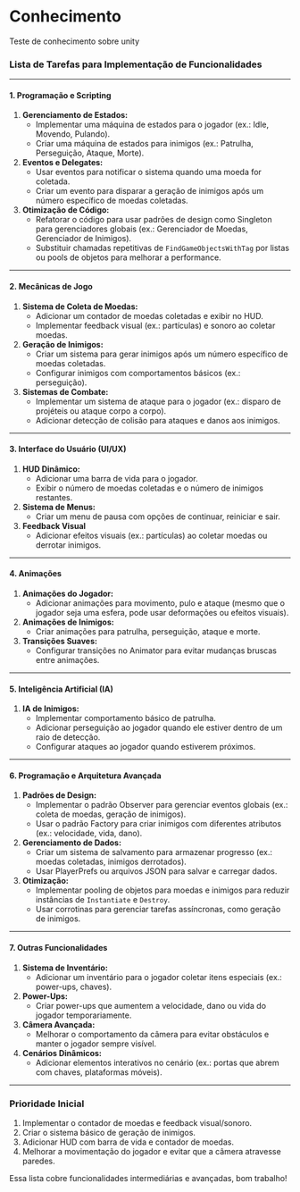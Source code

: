 # Conhecimento
Teste de conhecimento sobre unity

### **Lista de Tarefas para Implementação de Funcionalidades**

---

#### **1. Programação e Scripting**
1. **Gerenciamento de Estados:**
   - Implementar uma máquina de estados para o jogador (ex.: Idle, Movendo, Pulando).
   - Criar uma máquina de estados para inimigos (ex.: Patrulha, Perseguição, Ataque, Morte).
2. **Eventos e Delegates:**
   - Usar eventos para notificar o sistema quando uma moeda for coletada.
   - Criar um evento para disparar a geração de inimigos após um número específico de moedas coletadas.
3. **Otimização de Código:**
   - Refatorar o código para usar padrões de design como Singleton para gerenciadores globais (ex.: Gerenciador de Moedas, Gerenciador de Inimigos).
   - Substituir chamadas repetitivas de `FindGameObjectsWithTag` por listas ou pools de objetos para melhorar a performance.

---

#### **2. Mecânicas de Jogo**
1. **Sistema de Coleta de Moedas:**
   - Adicionar um contador de moedas coletadas e exibir no HUD.
   - Implementar feedback visual (ex.: partículas) e sonoro ao coletar moedas.
2. **Geração de Inimigos:**
   - Criar um sistema para gerar inimigos após um número específico de moedas coletadas.
   - Configurar inimigos com comportamentos básicos (ex.: perseguição).
3. **Sistemas de Combate:**
   - Implementar um sistema de ataque para o jogador (ex.: disparo de projéteis ou ataque corpo a corpo).
   - Adicionar detecção de colisão para ataques e danos aos inimigos.


---

#### **3. Interface do Usuário (UI/UX)**
1. **HUD Dinâmico:**
   - Adicionar uma barra de vida para o jogador.
   - Exibir o número de moedas coletadas e o número de inimigos restantes.
2. **Sistema de Menus:**
   - Criar um menu de pausa com opções de continuar, reiniciar e sair.
3. **Feedback Visual**
   - Adicionar efeitos visuais (ex.: partículas) ao coletar moedas ou derrotar inimigos.

---

#### **4. Animações**
1. **Animações do Jogador:**
   - Adicionar animações para movimento, pulo e ataque (mesmo que o jogador seja uma esfera, pode usar deformações ou efeitos visuais).
2. **Animações de Inimigos:**
   - Criar animações para patrulha, perseguição, ataque e morte.
3. **Transições Suaves:**
   - Configurar transições no Animator para evitar mudanças bruscas entre animações.

---

#### **5. Inteligência Artificial (IA)**
1. **IA de Inimigos:**
   - Implementar comportamento básico de patrulha.
   - Adicionar perseguição ao jogador quando ele estiver dentro de um raio de detecção.
   - Configurar ataques ao jogador quando estiverem próximos.


---

#### **6. Programação e Arquitetura Avançada**
1. **Padrões de Design:**
   - Implementar o padrão Observer para gerenciar eventos globais (ex.: coleta de moedas, geração de inimigos).
   - Usar o padrão Factory para criar inimigos com diferentes atributos (ex.: velocidade, vida, dano).
2. **Gerenciamento de Dados:**
   - Criar um sistema de salvamento para armazenar progresso (ex.: moedas coletadas, inimigos derrotados).
   - Usar PlayerPrefs ou arquivos JSON para salvar e carregar dados.
3. **Otimização:**
   - Implementar pooling de objetos para moedas e inimigos para reduzir instâncias de `Instantiate` e `Destroy`.
   - Usar corrotinas para gerenciar tarefas assíncronas, como geração de inimigos.

---

#### **7. Outras Funcionalidades**
1. **Sistema de Inventário:**
   - Adicionar um inventário para o jogador coletar itens especiais (ex.: power-ups, chaves).
2. **Power-Ups:**
   - Criar power-ups que aumentem a velocidade, dano ou vida do jogador temporariamente.
3. **Câmera Avançada:**
   - Melhorar o comportamento da câmera para evitar obstáculos e manter o jogador sempre visível.
4. **Cenários Dinâmicos:**
   - Adicionar elementos interativos no cenário (ex.: portas que abrem com chaves, plataformas móveis).

---

### **Prioridade Inicial**
1. Implementar o contador de moedas e feedback visual/sonoro.
2. Criar o sistema básico de geração de inimigos.
3. Adicionar HUD com barra de vida e contador de moedas.
4. Melhorar a movimentação do jogador e evitar que a câmera atravesse paredes.

Essa lista cobre funcionalidades intermediárias e avançadas, bom trabalho!
